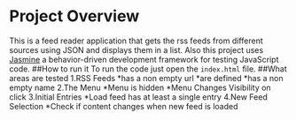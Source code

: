 # Project Overview
This is a feed reader application that gets the rss feeds from different sources using JSON and displays them in a list.
Also this project uses [Jasmine](https://jasmine.github.io/) a behavior-driven development framework for testing JavaScript code.
##How to run it
To run the code just open the `index.html` file.
##What areas are tested
1.RSS Feeds
*has a non empty url
*are defined
*has a non empty name
2.The Menu
*Menu is hidden
*Menu Changes Visibility on click
3.Initial Entries
*Load feed has at least a single entry
4.New Feed Selection
*Check if content changes when new feed is loaded
